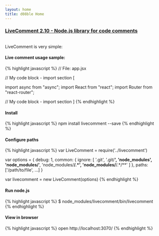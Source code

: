 ```yaml
---
layout: home
title: d08ble Home
---
```

### [LiveComment 2.10 - Node.js library for code comments](https://github.com/d08ble/livecomment)
<br>
LiveComment is very simple:

#### Live comment usage sample:

{% highlight javascript %}
// File: app.jsx

// My code block - import section [

import async from "async";
import React from "react";
import Router from "react-router";

// My code block - import section ]
{% endhighlight %}

#### Install

{% highlight javascript %}
npm install livecomment --save
{% endhighlight %}

#### Configure paths

{% highlight javascript %}
var LiveComment = require('../livecomment')

var options = {
    debug: 1,
    common: {
      ignore: [
        '.git',
        '.git/**',
        'node_modules',
        'node_modules/**',
        'node_modules/**/.*',
        'node_modules/**/.*/**'
      ]
    },
    paths: ['/path/to/file', ...]
}

var livecomment = new LiveComment(options)
{% endhighlight %}

#### Run node.js

{% highlight javascript %}
$ node_modules/livecomment/bin/livecomment
{% endhighlight %}

#### View in browser
{% highlight javascript %}
open http://localhost:3070/
{% endhighlight %}

